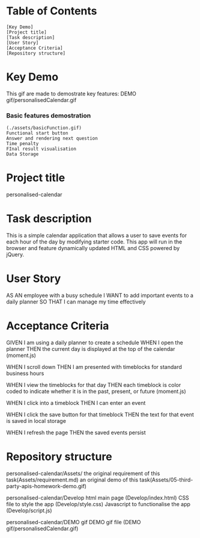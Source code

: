 # Table of Contents
    [Key Demo]
    [Project title]
    [Task description]
    [User Story]
    [Acceptance Criteria]
    [Repository structure]

# Key Demo
This gif are made to demostrate key features:
    DEMO gif/personalisedCalendar.gif   

### Basic features demostration
    (./assets/basicFunction.gif)
    Functional start button
    Answer and rendering next question
    Time penalty
    FInal result visualisation
    Data Storage

# Project title
personalised-calendar

# Task description
This is a simple calendar application that allows a user to save events for each hour of the day by modifying starter code. This app will run in the browser and feature dynamically updated HTML and CSS powered by jQuery.

# User Story
AS AN employee with a busy schedule
I WANT to add important events to a daily planner
SO THAT I can manage my time effectively

# Acceptance Criteria

GIVEN I am using a daily planner to create a schedule
WHEN I open the planner
THEN the current day is displayed at the top of the calendar (moment.js)

WHEN I scroll down
THEN I am presented with timeblocks for standard business hours

WHEN I view the timeblocks for that day
THEN each timeblock is color coded to indicate whether it is in the past, present, or future (moment.js)

WHEN I click into a timeblock
THEN I can enter an event

WHEN I click the save button for that timeblock
THEN the text for that event is saved in local storage

WHEN I refresh the page
THEN the saved events persist

# Repository structure

personalised-calendar/Assets/
    the original requirement of this task(Assets/requirement.md)
    an original demo of this task(Assets/05-third-party-apis-homework-demo.gif)

personalised-calendar/Develop
    html main page (Develop/index.html)
    CSS file to style the app (Develop/style.css)
    Javascript to functionalise the app (Develop/script.js)

personalised-calendar/DEMO gif
    DEMO gif file (DEMO gif/personalisedCalendar.gif)